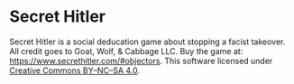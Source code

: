 # Secret Hitler
Secret Hitler is a social deducation game about stopping a facist takeover. All credit goes to Goat, Wolf, & Cabbage LLC. Buy the game at: https://www.secrethitler.com/#objectors. This software licensed under [Creative Commons BY–NC–SA 4.0](https://creativecommons.org/licenses/by-nc-sa/4.0). 